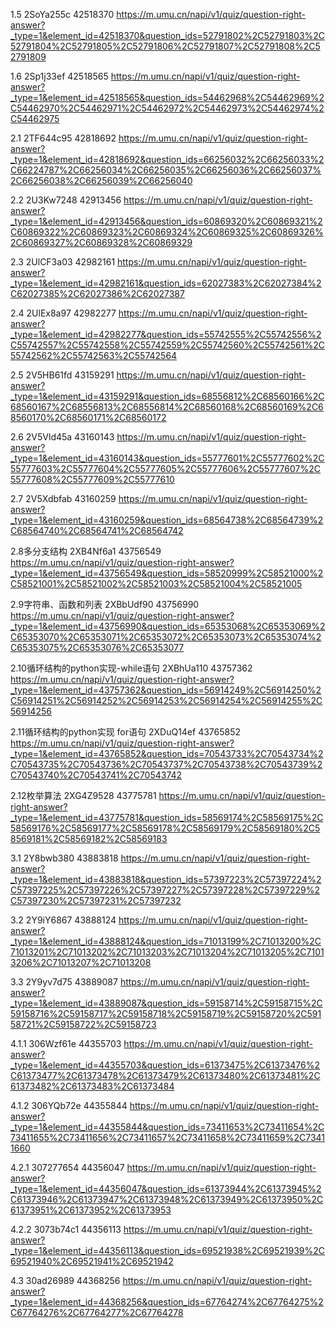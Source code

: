 1.5 2SoYa255c 42518370
https://m.umu.cn/napi/v1/quiz/question-right-answer?_type=1&element_id=42518370&question_ids=52791802%2C52791803%2C52791804%2C52791805%2C52791806%2C52791807%2C52791808%2C52791809

1.6 2Sp1j33ef 42518565
https://m.umu.cn/napi/v1/quiz/question-right-answer?_type=1&element_id=42518565&question_ids=54462968%2C54462969%2C54462970%2C54462971%2C54462972%2C54462973%2C54462974%2C54462975

2.1 2TF644c95 42818692
https://m.umu.cn/napi/v1/quiz/question-right-answer?_type=1&element_id=42818692&question_ids=66256032%2C66256033%2C66224787%2C66256034%2C66256035%2C66256036%2C66256037%2C66256038%2C66256039%2C66256040

2.2 2U3Kw7248 42913456
https://m.umu.cn/napi/v1/quiz/question-right-answer?_type=1&element_id=42913456&question_ids=60869320%2C60869321%2C60869322%2C60869323%2C60869324%2C60869325%2C60869326%2C60869327%2C60869328%2C60869329

2.3 2UlCF3a03 42982161
https://m.umu.cn/napi/v1/quiz/question-right-answer?_type=1&element_id=42982161&question_ids=62027383%2C62027384%2C62027385%2C62027386%2C62027387

2.4 2UlEx8a97 42982277
https://m.umu.cn/napi/v1/quiz/question-right-answer?_type=1&element_id=42982277&question_ids=55742555%2C55742556%2C55742557%2C55742558%2C55742559%2C55742560%2C55742561%2C55742562%2C55742563%2C55742564

2.5 2V5HB61fd 43159291
https://m.umu.cn/napi/v1/quiz/question-right-answer?_type=1&element_id=43159291&question_ids=68556812%2C68560166%2C68560167%2C68556813%2C68556814%2C68560168%2C68560169%2C68560170%2C68560171%2C68560172

2.6 2V5Vld45a 43160143
https://m.umu.cn/napi/v1/quiz/question-right-answer?_type=1&element_id=43160143&question_ids=55777601%2C55777602%2C55777603%2C55777604%2C55777605%2C55777606%2C55777607%2C55777608%2C55777609%2C55777610

2.7 2V5Xdbfab 43160259
https://m.umu.cn/napi/v1/quiz/question-right-answer?_type=1&element_id=43160259&question_ids=68564738%2C68564739%2C68564740%2C68564741%2C68564742

2.8多分支结构 2XB4Nf6a1 43756549
https://m.umu.cn/napi/v1/quiz/question-right-answer?_type=1&element_id=43756549&question_ids=58520999%2C58521000%2C58521001%2C58521002%2C58521003%2C58521004%2C58521005

2.9字符串、函数和列表 2XBbUdf90 43756990
https://m.umu.cn/napi/v1/quiz/question-right-answer?_type=1&element_id=43756990&question_ids=65353068%2C65353069%2C65353070%2C65353071%2C65353072%2C65353073%2C65353074%2C65353075%2C65353076%2C65353077

2.10循环结构的python实现-while语句 2XBhUa110 43757362
https://m.umu.cn/napi/v1/quiz/question-right-answer?_type=1&element_id=43757362&question_ids=56914249%2C56914250%2C56914251%2C56914252%2C56914253%2C56914254%2C56914255%2C56914256

2.11循环结构的python实现 for语句 2XDuQ14ef 43765852
https://m.umu.cn/napi/v1/quiz/question-right-answer?_type=1&element_id=43765852&question_ids=70543733%2C70543734%2C70543735%2C70543736%2C70543737%2C70543738%2C70543739%2C70543740%2C70543741%2C70543742

2.12枚举算法 2XG4Z9528 43775781
https://m.umu.cn/napi/v1/quiz/question-right-answer?_type=1&element_id=43775781&question_ids=58569174%2C58569175%2C58569176%2C58569177%2C58569178%2C58569179%2C58569180%2C58569181%2C58569182%2C58569183

3.1 2Y8bwb380 43883818
https://m.umu.cn/napi/v1/quiz/question-right-answer?_type=1&element_id=43883818&question_ids=57397223%2C57397224%2C57397225%2C57397226%2C57397227%2C57397228%2C57397229%2C57397230%2C57397231%2C57397232

3.2 2Y9iY6867 43888124
https://m.umu.cn/napi/v1/quiz/question-right-answer?_type=1&element_id=43888124&question_ids=71013199%2C71013200%2C71013201%2C71013202%2C71013203%2C71013204%2C71013205%2C71013206%2C71013207%2C71013208

3.3 2Y9yv7d75 43889087
https://m.umu.cn/napi/v1/quiz/question-right-answer?_type=1&element_id=43889087&question_ids=59158714%2C59158715%2C59158716%2C59158717%2C59158718%2C59158719%2C59158720%2C59158721%2C59158722%2C59158723

4.1.1 306Wzf61e 44355703
https://m.umu.cn/napi/v1/quiz/question-right-answer?_type=1&element_id=44355703&question_ids=61373475%2C61373476%2C61373477%2C61373478%2C61373479%2C61373480%2C61373481%2C61373482%2C61373483%2C61373484

4.1.2 306YQb72e 44355844
https://m.umu.cn/napi/v1/quiz/question-right-answer?_type=1&element_id=44355844&question_ids=73411653%2C73411654%2C73411655%2C73411656%2C73411657%2C73411658%2C73411659%2C73411660

4.2.1 307277654 44356047
https://m.umu.cn/napi/v1/quiz/question-right-answer?_type=1&element_id=44356047&question_ids=61373944%2C61373945%2C61373946%2C61373947%2C61373948%2C61373949%2C61373950%2C61373951%2C61373952%2C61373953

4.2.2 3073b74c1 44356113
https://m.umu.cn/napi/v1/quiz/question-right-answer?_type=1&element_id=44356113&question_ids=69521938%2C69521939%2C69521940%2C69521941%2C69521942

4.3 30ad26989 44368256
https://m.umu.cn/napi/v1/quiz/question-right-answer?_type=1&element_id=44368256&question_ids=67764274%2C67764275%2C67764276%2C67764277%2C67764278